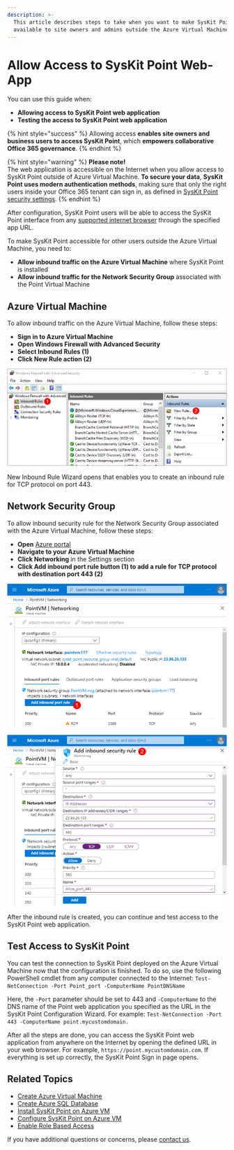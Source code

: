 ```yaml
---
description: >-
  This article describes steps to take when you want to make SysKit Point
  available to site owners and admins outside the Azure Virtual Machine.
---
```


# Allow Access to SysKit Point Web-App

You can use this guide when:

* **Allowing access to SysKit Point web application**
* **Testing the access to SysKit Point web application**

{% hint style="success" %}
Allowing access **enables site owners and business users to access SysKit Point**, which **empowers collaborative Office 365 governance**.
{% endhint %}

{% hint style="warning" %}
**Please note!**  
The web application is accessible on the Internet when you allow access to SysKit Point outside of Azure Virtual Machine. **To secure your data**, **SysKit Point uses modern authentication methods**, making sure that only the right users inside your Office 365 tenant can sign in, as defined in [SysKit Point security settings](https://github.com/SysKitTeam/docs-point/tree/fd209009594255aec1a4bbcc0f169a3d631f7ccf/enable-role-based-access.md).
{% endhint %}

After configuration, SysKit Point users will be able to access the SysKit Point interface from any [supported internet browser](../../requirements/system-requirements.md#supported-browsers) through the specified app URL.

To make SysKit Point accessible for other users outside the Azure Virtual Machine, you need to:

* **Allow inbound traffic on the Azure Virtual Machine** where SysKit Point is installed
* **Allow inbound traffic for the Network Security Group** associated with the Point Virtual Machine

## Azure Virtual Machine

To allow inbound traffic on the Azure Virtual Machine, follow these steps:

* **Sign in to Azure Virtual Machine**
* **Open Windows Firewall with Advanced Security**
* **Select Inbound Rules \(1\)**
* **Click New Rule action \(2\)**

![Windows Firewall - Adding a new inbound rule](../../.gitbook/assets/azure-vm_azure-vm-firewall.png)

New Inbound Rule Wizard opens that enables you to create an inbound rule for TCP protocol on port 443.

## Network Security Group

To allow inbound security rule for the Network Security Group associated with the Azure Virtual Machine, follow these steps:

* **Open** [Azure portal](https://portal.azure.com)
* **Navigate to your Azure Virtual Machine** 
* **Click Networking** in the Settings section
* **Click Add inbound port rule button \(1\) to add a rule for TCP protocol with destination port 443 \(2\)**

![](../../.gitbook/assets/azure-vm_networking_01.png)

![Azure - Adding inbound port rule](../../.gitbook/assets/azure-vm_networking_02.png)

After the inbound rule is created, you can continue and test access to the SysKit Point web application.

## Test Access to SysKit Point

You can test the connection to SysKit Point deployed on the Azure Virtual Machine now that the configuration is finished. To do so, use the following PowerShell cmdlet from any computer connected to the Internet: `Test-NetConnection -Port Point_port -ComputerName PointDNSName`

Here, the `-Port` parameter should be set to 443 and `-ComputerName` to the DNS name of the Point web application you specified as the URL in the SysKit Point Configuration Wizard. For example: `Test-NetConnection -Port 443 -ComputerName point.mycustomdomain.`

After all the steps are done, you can access the SysKit Point web application from anywhere on the Internet by opening the defined URL in your web browser. For example, `https://point.mycustomdomain.com`. If everything is set up correctly, the SysKit Point Sign in page opens.

## Related Topics

* [Create Azure Virtual Machine](prerequisites/create-azure-vm.md)
* [Create Azure SQL Database](prerequisites/create-azure-sql-database.md)
* [Install SysKit Point on Azure VM](install-syskit-point-on-azure-vm.md) 
* [Configure SysKit Point on Azure VM](configure-syskit-point-on-azure-vm.md)
* [Enable Role Based Access](https://github.com/SysKitTeam/docs-point/tree/fd209009594255aec1a4bbcc0f169a3d631f7ccf/enable-role-based-access.md)

If you have additional questions or concerns, please [contact us](https://www.syskit.com/contact-us/).

